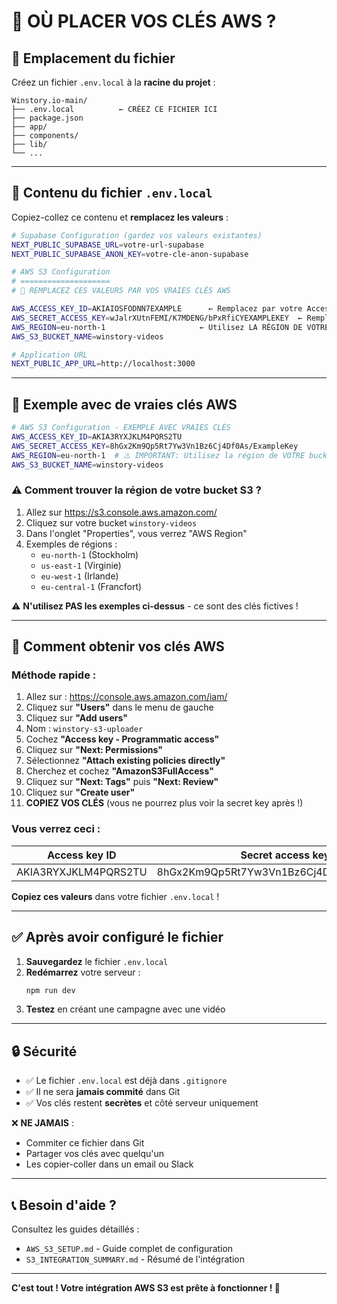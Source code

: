 # 🔑 OÙ PLACER VOS CLÉS AWS ?

## 📍 Emplacement du fichier

Créez un fichier `.env.local` à la **racine du projet** :

```
Winstory.io-main/
├── .env.local          ← CRÉEZ CE FICHIER ICI
├── package.json
├── app/
├── components/
├── lib/
└── ...
```

---

## 📝 Contenu du fichier `.env.local`

Copiez-collez ce contenu et **remplacez les valeurs** :

```bash
# Supabase Configuration (gardez vos valeurs existantes)
NEXT_PUBLIC_SUPABASE_URL=votre-url-supabase
NEXT_PUBLIC_SUPABASE_ANON_KEY=votre-cle-anon-supabase

# AWS S3 Configuration
# ====================
# 🔑 REMPLACEZ CES VALEURS PAR VOS VRAIES CLÉS AWS

AWS_ACCESS_KEY_ID=AKIAIOSFODNN7EXAMPLE      ← Remplacez par votre Access Key ID
AWS_SECRET_ACCESS_KEY=wJalrXUtnFEMI/K7MDENG/bPxRfiCYEXAMPLEKEY  ← Remplacez par votre Secret Key
AWS_REGION=eu-north-1                     ← Utilisez LA RÉGION DE VOTRE BUCKET S3
AWS_S3_BUCKET_NAME=winstory-videos

# Application URL
NEXT_PUBLIC_APP_URL=http://localhost:3000
```

---

## 🎯 Exemple avec de vraies clés AWS

```bash
# AWS S3 Configuration - EXEMPLE AVEC VRAIES CLÉS
AWS_ACCESS_KEY_ID=AKIA3RYXJKLM4PQRS2TU
AWS_SECRET_ACCESS_KEY=8hGx2Km9Qp5Rt7Yw3Vn1Bz6Cj4Df0As/ExampleKey
AWS_REGION=eu-north-1  # ⚠️ IMPORTANT: Utilisez la région de VOTRE bucket !
AWS_S3_BUCKET_NAME=winstory-videos
```

### ⚠️ Comment trouver la région de votre bucket S3 ?

1. Allez sur https://s3.console.aws.amazon.com/
2. Cliquez sur votre bucket `winstory-videos`
3. Dans l'onglet "Properties", vous verrez "AWS Region"
4. Exemples de régions :
   - `eu-north-1` (Stockholm)
   - `us-east-1` (Virginie)
   - `eu-west-1` (Irlande)
   - `eu-central-1` (Francfort)

⚠️ **N'utilisez PAS les exemples ci-dessus** - ce sont des clés fictives !

---

## 🔐 Comment obtenir vos clés AWS

### Méthode rapide :

1. Allez sur : https://console.aws.amazon.com/iam/
2. Cliquez sur **"Users"** dans le menu de gauche
3. Cliquez sur **"Add users"**
4. Nom : `winstory-s3-uploader`
5. Cochez **"Access key - Programmatic access"**
6. Cliquez sur **"Next: Permissions"**
7. Sélectionnez **"Attach existing policies directly"**
8. Cherchez et cochez **"AmazonS3FullAccess"**
9. Cliquez sur **"Next: Tags"** puis **"Next: Review"**
10. Cliquez sur **"Create user"**
11. **COPIEZ VOS CLÉS** (vous ne pourrez plus voir la secret key après !)

### Vous verrez ceci :

| Access key ID | Secret access key |
|--------------|-------------------|
| AKIA3RYXJKLM4PQRS2TU | 8hGx2Km9Qp5Rt7Yw3Vn1Bz6Cj4Df0As/ExampleKey |

**Copiez ces valeurs** dans votre fichier `.env.local` !

---

## ✅ Après avoir configuré le fichier

1. **Sauvegardez** le fichier `.env.local`
2. **Redémarrez** votre serveur :
   ```bash
   npm run dev
   ```
3. **Testez** en créant une campagne avec une vidéo

---

## 🔒 Sécurité

- ✅ Le fichier `.env.local` est déjà dans `.gitignore`
- ✅ Il ne sera **jamais commité** dans Git
- ✅ Vos clés restent **secrètes** et côté serveur uniquement

❌ **NE JAMAIS** :
- Commiter ce fichier dans Git
- Partager vos clés avec quelqu'un
- Les copier-coller dans un email ou Slack

---

## 📞 Besoin d'aide ?

Consultez les guides détaillés :
- `AWS_S3_SETUP.md` - Guide complet de configuration
- `S3_INTEGRATION_SUMMARY.md` - Résumé de l'intégration

---

**C'est tout ! Votre intégration AWS S3 est prête à fonctionner ! 🚀**

